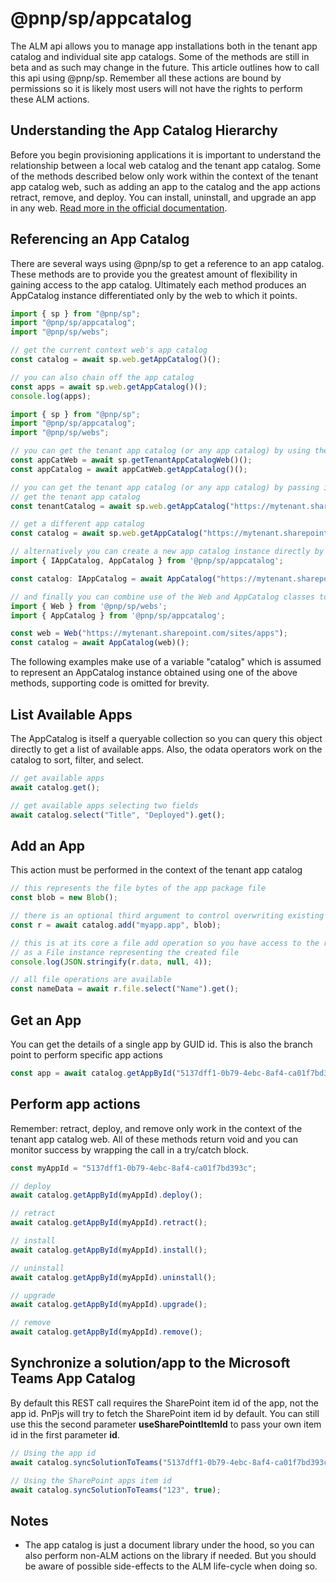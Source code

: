 # @pnp/sp/appcatalog

The ALM api allows you to manage app installations both in the tenant app catalog and individual site app catalogs. Some of the methods are still in beta and as such may change in the future. This article outlines how to call this api using @pnp/sp. Remember all these actions are bound by permissions so it is likely most users will not have the rights to perform these ALM actions.

## Understanding the App Catalog Hierarchy

Before you begin provisioning applications it is important to understand the relationship between a local web catalog and the tenant app catalog. Some of the methods described below only work within the context of the tenant app catalog web, such as adding an app to the catalog and the app actions retract, remove, and deploy. You can install, uninstall, and upgrade an app in any web. [Read more in the official documentation](https://docs.microsoft.com/en-us/sharepoint/dev/apis/alm-api-for-spfx-add-ins).

## Referencing an App Catalog

There are several ways using @pnp/sp to get a reference to an app catalog. These methods are to provide you the greatest amount of flexibility in gaining access to the app catalog. Ultimately each method produces an AppCatalog instance differentiated only by the web to which it points.

```TypeScript
import { sp } from "@pnp/sp";
import "@pnp/sp/appcatalog";
import "@pnp/sp/webs";

// get the current context web's app catalog
const catalog = await sp.web.getAppCatalog()();

// you can also chain off the app catalog
const apps = await sp.web.getAppCatalog()();
console.log(apps);
```

```TypeScript
import { sp } from "@pnp/sp";
import "@pnp/sp/appcatalog";
import "@pnp/sp/webs";

// you can get the tenant app catalog (or any app catalog) by using the getTenantAppCatalogWeb method
const appCatWeb = await sp.getTenantAppCatalogWeb()();
const appCatalog = await appCatWeb.getAppCatalog()();

// you can get the tenant app catalog (or any app catalog) by passing in a url
// get the tenant app catalog
const tenantCatalog = await sp.web.getAppCatalog("https://mytenant.sharepoint.com/sites/appcatalog")();

// get a different app catalog
const catalog = await sp.web.getAppCatalog("https://mytenant.sharepoint.com/sites/anothersite")();
```

```TypeScript
// alternatively you can create a new app catalog instance directly by importing the AppCatalog class
import { IAppCatalog, AppCatalog } from '@pnp/sp/appcatalog';

const catalog: IAppCatalog = await AppCatalog("https://mytenant.sharepoint.com/sites/apps")();
```

```TypeScript
// and finally you can combine use of the Web and AppCatalog classes to create an AppCatalog instance from an existing Web
import { Web } from '@pnp/sp/webs';
import { AppCatalog } from '@pnp/sp/appcatalog';

const web = Web("https://mytenant.sharepoint.com/sites/apps");
const catalog = await AppCatalog(web)();
```

The following examples make use of a variable "catalog" which is assumed to represent an AppCatalog instance obtained using one of the above methods, supporting code is omitted for brevity.

## List Available Apps

The AppCatalog is itself a queryable collection so you can query this object directly to get a list of available apps. Also, the odata operators work on the catalog to sort, filter, and select.

```TypeScript
// get available apps
await catalog.get();

// get available apps selecting two fields
await catalog.select("Title", "Deployed").get();
```

## Add an App

This action must be performed in the context of the tenant app catalog

```TypeScript
// this represents the file bytes of the app package file
const blob = new Blob();

// there is an optional third argument to control overwriting existing files
const r = await catalog.add("myapp.app", blob);

// this is at its core a file add operation so you have access to the response data as well
// as a File instance representing the created file
console.log(JSON.stringify(r.data, null, 4));

// all file operations are available
const nameData = await r.file.select("Name").get();
```

## Get an App

You can get the details of a single app by GUID id. This is also the branch point to perform specific app actions

```TypeScript
const app = await catalog.getAppById("5137dff1-0b79-4ebc-8af4-ca01f7bd393c").get();
```

## Perform app actions

Remember: retract, deploy, and remove only work in the context of the tenant app catalog web. All of these methods return void and you can monitor success by wrapping the call in a try/catch block.

```TypeScript
const myAppId = "5137dff1-0b79-4ebc-8af4-ca01f7bd393c";

// deploy
await catalog.getAppById(myAppId).deploy();

// retract
await catalog.getAppById(myAppId).retract();

// install
await catalog.getAppById(myAppId).install();

// uninstall
await catalog.getAppById(myAppId).uninstall();

// upgrade
await catalog.getAppById(myAppId).upgrade();

// remove
await catalog.getAppById(myAppId).remove();

```

## Synchronize a solution/app to the Microsoft Teams App Catalog

By default this REST call requires the SharePoint item id of the app, not the app id. PnPjs will try to fetch the SharePoint item id by default. You can still use this the second parameter __useSharePointItemId__ to pass your own item id in the first parameter __id__.

```TypeScript
// Using the app id
await catalog.syncSolutionToTeams("5137dff1-0b79-4ebc-8af4-ca01f7bd393c");

// Using the SharePoint apps item id
await catalog.syncSolutionToTeams("123", true);
```

## Notes

* The app catalog is just a document library under the hood, so you can also perform non-ALM actions on the library if needed. But you should be aware of possible side-effects to the ALM life-cycle when doing so.
